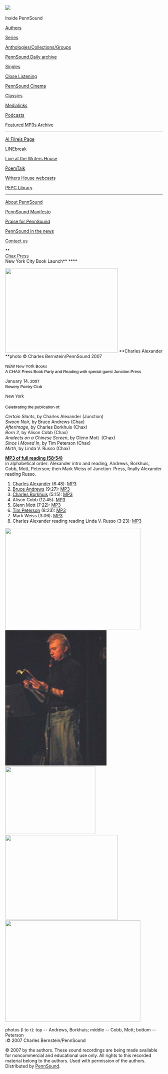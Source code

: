 ![](PennSound_flat.gif)

  

  
  

Inside PennSound

[Authors](authors.php)

[Series](series.php)

[Anthologies/Collections/Groups](anthologies.php)

[PennSound Daily archive](http://writing.upenn.edu/pennsound/daily)

[Singles](http://writing.upenn.edu/pennsound/singles)

[Close Listening](Close-Listening.php)

[PennSound Cinema](video.php)

[Classics](classics.php)

[Medialinks](http://writing.upenn.edu/wh/multimedia/medialinks/index.php)

[Podcasts](http://writing.upenn.edu/pennsound/podcasts.php)

[Featured MP3s Archive](featured-resources-archive.php)

------------------------------------------------------------------------

[Al Filreis Page](Filreis.html)

[LINEbreak](LINEbreak.html)

[Live at the Writers House](http://writing.upenn.edu/%7Ewh/involved/series/live/)

[PoemTalk](http://jacket2.org/content/poem-talk)

[Writers House webcasts](http://writing.upenn.edu/%7Ewh/webcasts/)

[PEPC
Library](http://writing.upenn.edu/pepc/contents.html)

------------------------------------------------------------------------

[About PennSound](http://writing.upenn.edu/pennsound/about.php)

[PennSound Manifesto](http://writing.upenn.edu/pennsound/manifesto.php)

<span class="quoted1">[Praise for PennSound](http://writing.upenn.edu/pennsound/praise.php)</span>

[PennSound in the news](http://writing.upenn.edu/pennsound/news)

[Contact us](mailto:pennsound@writing.upenn.edu)

**  
[Chax Press  
](http://www.chax.org/)New York City Book Launch** ****  
  
<img src="/static/images/portraits/Alexander-Charles_Ch-Bernstein_1-15-06.JPG" width="360" height="270" />  
**Charles Alexander  
**photo © Charles
Bernstein/PennSound 2007

<span style="FONT-SIZE: 10pt; COLOR: black; FONT-FAMILY: Arial">NEW
N</span><span class="style3"><span style="FONT-SIZE: 10pt; FONT-FAMILY: Arial">ew</span></span><span style="FONT-SIZE: 10pt; COLOR: black; FONT-FAMILY: Arial"> Y</span><span class="style2"><span style="FONT-FAMILY: Arial">ork</span></span><span style="FONT-SIZE: 10pt; COLOR: black; FONT-FAMILY: Arial"> B</span><span class="style3"><span style="FONT-SIZE: 10pt; FONT-FAMILY: Arial">ooks</span></span><span style="FONT-SIZE: 10pt; COLOR: black; FONT-FAMILY: Arial">  
<span class="q">A CHAX Press Book Party and Reading with special
guest Junction Press</span>  
  
<span class="q">January 14</span></span><span style="FONT-SIZE: 10pt; COLOR: black; FONT-FAMILY: Arial">, 2007 </span><span style="FONT-SIZE: 10pt; COLOR: black; FONT-FAMILY: Arial">  
<span class="q">Bowery Poetry Club </span></span>

<span class="style2"><span style="FONT-FAMILY: Arial">New York </span></span><span style="FONT-SIZE: 10pt; COLOR: black; FONT-FAMILY: Arial">  
<span class="q">  
Celebrating the publication of</span>:  
  
<span class="q">*Certain Slants*, by Charles Alexander (Junction)</span>  
<span class="q">*Swoon Noir*, by Bruce Andrews (Chax)</span>  
*Afterimage*, by Charles Borkhuis (Chax)  
<span class="q">*Born 2,* by Alison Cobb (Chax)</span>  
<span class="q">*Analects on a Chinese Screen*, by Glenn Mott  (Chax)</span>  
<span class="q">*Since I Moved In*, by Tim Peterson (Chax)</span>  
<span class="q">*Mirth*, by Linda V. Russo (Chax)</span></span>

[**MP3 of full reading (58:54)**](http://media.sas.upenn.edu/pennsound/groups/Chax/Chax-Press-Poets_Bowery-Poetry_NYC_1-14-07.mp3)  
in alphabetical order: Alexander
intro and reading, Andrews, Borkhuis, Cobb, Mott, Peterson; then
Mark Weiss of Junction  Press, finally Alexander reading
Russo.

1.  [Charles Alexander](http://writing.upenn.edu/pennsound/x/Alexander.php) (6:48): [MP3](http://media.sas.upenn.edu/pennsound/groups/Chax/NYC-07/Alexander-Charles_Complete-Reading_Chax-Press-Poets_Bowery-Poetry_NYC_1-14-07.mp3)
2.  [Bruce Andrews](http://writing.upenn.edu/pennsound/x/Andrews.php) (9:27): [MP3](http://media.sas.upenn.edu/pennsound/groups/Chax/NYC-07/Andrews-Bruce_Complete-Reading_Chax-Press-Poets_Bowery-Poetry_NYC_1-14-07.mp3)
3.  [Charles Borkhuis](http://writing.upenn.edu/pennsound/x/Borkhuis.php) (5:15): [MP3](http://media.sas.upenn.edu/pennsound/groups/Chax/NYC-07/Borkhuis-Charles_Complete-Reading_Chax-Press-Poets_Bowery-Poetry_NYC_1-14-07.mp3)
4.  Alison Cobb (12:45): [MP3](http://media.sas.upenn.edu/pennsound/groups/Chax/NYC-07/Cobb-Alison_Complete-Reading_Chax-Press-Poets_Bowery-Poetry_NYC_1-14-07.mp3)
5.  Glenn Mott (7:22): [MP3](http://media.sas.upenn.edu/pennsound/groups/Chax/NYC-07/Mott-Glenn_Complete-Reading_Chax-Press-Poets_Bowery-Poetry_NYC_1-14-07.mp3)
6.  [Tim Peterson](http://writing.upenn.edu/pennsound/x/Peterson.php) (8:23): [MP3](http://media.sas.upenn.edu/pennsound/groups/Chax/NYC-07/Peterson-Tim_Complete-Reading_Chax-Press-Poets_Bowery-Poetry_NYC_1-14-07.mp3)
7.  Mark Weiss (3:06): [MP3](http://media.sas.upenn.edu/pennsound/groups/Chax/NYC-07/Weiss-Mark_Complete-Reading_Chax-Press-Poets_Bowery-Poetry_NYC_1-14-07.mp3)
8.  Charles Alexander reading reading Linda V. Russo (3:23): [MP3](http://media.sas.upenn.edu/pennsound/groups/Chax/NYC-07/Alexander-Charles_reading-Linda-Russo_Chax-Press-Poets_Bowery-Poetry_NYC_1-14-07.mp3)

  
<img src="/static/images/Chax/Andrews-Bruce_Ch-Bernstein_BPC_NYC_1-14-06.JPG" width="432" height="324" /><img src="/static/images/Chax/Borkhuis-Charles_Ch-Bernstein-BPC-NYC_1-15-07.jpg" width="324" height="432" />  
<img src="/static/images/Chax/Cobb-Allison_Ch-Bernstein_BPC-NYC_1-15-07.JPG" width="288" height="216" /><img src="/static/images/Chax/Mott-Glenn_Ch-Bernstein_BPC-NYC_1-14-07.JPG" width="360" height="270" />  
<img src="/static/images/Chax/Tim-Peterson_Ch-Bernstiein_BPC-NYC_1-14-07.JPG" width="432" height="324" />

<span class="rss-content">photos
(l to r): top -- Andrews, Borkhuis; middle -- Cobb, Mott; bottom
-- Peterson  
:© 2007
Charles Bernstein/PennSound</span>  
  
<span class="rss-content"></span>

© 2007 by the authors. These sound
recordings are being made available for noncommercial and educational
use only. All rights to this recorded material belong to the
authors. Used with permission of the authors. Distributed by [PennSound](../index.html).
